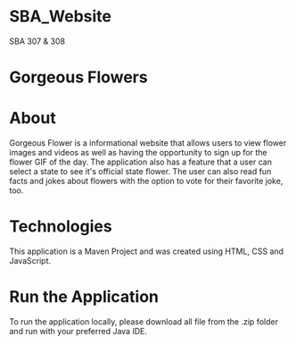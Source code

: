# SBA_Website
SBA 307 &amp; 308

<h1>Gorgeous Flowers</h1>

<h1>About</h1>
<p>Gorgeous Flower is a informational website that allows users to view flower images and videos as well as having the opportunity to sign up for the flower GIF of the day. The application also has a feature that a user can select a state to see it's official state flower. The user can also read fun facts and jokes about flowers with the option to vote for their favorite joke, too.</p>

<h1>Technologies</h1>

<p>This application is a Maven Project and was created using HTML, CSS and JavaScript.</p>

<h1>Run the Application</h1>

<p>To run the application locally, please download all file from the .zip folder and run with your preferred Java IDE.</p>
